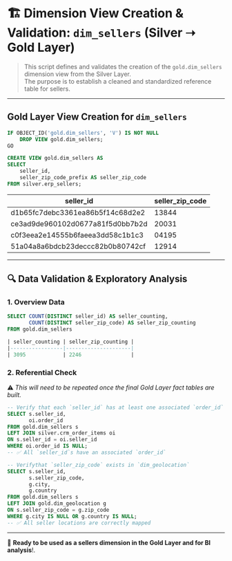 # 🏗️ Dimension View Creation & Validation: `dim_sellers` (Silver ➝ Gold Layer)

> This script defines and validates the creation of the `gold.dim_sellers` dimension view from the Silver Layer.  
> The purpose is to establish a cleaned and standardized reference table for sellers.

---

## Gold Layer View Creation for `dim_sellers`

```sql
IF OBJECT_ID('gold.dim_sellers', 'V') IS NOT NULL
    DROP VIEW gold.dim_sellers;
GO

CREATE VIEW gold.dim_sellers AS
SELECT 
    seller_id,
    seller_zip_code_prefix AS seller_zip_code
FROM silver.erp_sellers;
```

| seller_id                             | seller_zip_code |
|---------------------------------------|-----------------|
| d1b65fc7debc3361ea86b5f14c68d2e2      | 13844           |
| ce3ad9de960102d0677a81f5d0bb7b2d      | 20031           |
| c0f3eea2e14555b6faeea3dd58c1b1c3      | 04195           |
| 51a04a8a6bdcb23deccc82b0b80742cf      | 12914           |

---

## 🔍 Data Validation & Exploratory Analysis

### 1. Overview Data
```sql
SELECT COUNT(DISTINCT seller_id) AS seller_counting,
	   COUNT(DISTINCT seller_zip_code) AS seller_zip_counting
FROM gold.dim_sellers

| seller_counting | seller_zip_counting |
|-----------------|---------------------|
| 3095            | 2246                |

```

### 2. Referential Check
⚠️ _This will need to be repeated once the final Gold Layer fact tables are built._

```sql
-- Verify that each `seller_id` has at least one associated `order_id`  
SELECT s.seller_id,
       oi.order_id
FROM gold.dim_sellers s
LEFT JOIN silver.crm_order_items oi
ON s.seller_id = oi.seller_id
WHERE oi.order_id IS NULL;
-- ✅ All `seller_id`s have an associated `order_id`

-- Verifythat `seller_zip_code` exists in `dim_geolocation`
SELECT s.seller_id,
       s.seller_zip_code,
       g.city,
       g.country
FROM gold.dim_sellers s
LEFT JOIN gold.dim_geolocation g
ON s.seller_zip_code = g.zip_code
WHERE g.city IS NULL OR g.country IS NULL;
-- ✅ All seller locations are correctly mapped
```
---


📌 **Ready to be used as a sellers dimension in the Gold Layer and for BI analysis**!.
